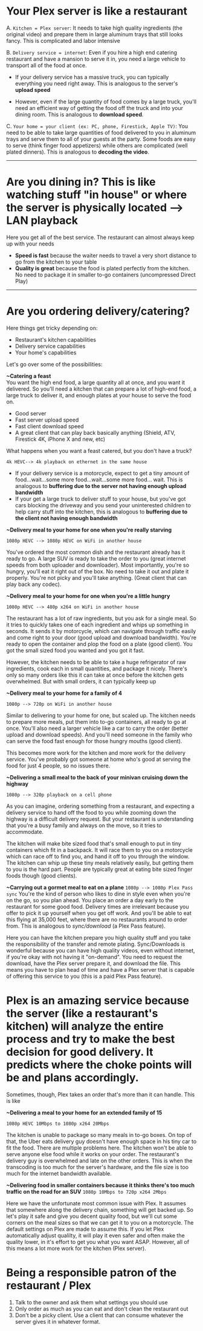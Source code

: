 # Your Plex server is like a restaurant 

A. `Kitchen = Plex server`: It needs to take high quality ingredients (the original video) and prepare them in large aluminum trays that still looks fancy. This is complicated and labor intensive

B. `Delivery service = internet`: Even if you hire a high end catering restaurant and have a mansion to serve it in, you need a large vehicle to transport all of the food at once. 

  - If your delivery service has a massive truck, you can typically everything you need right away. This is analogous to the server's **upload speed**

  - However, even if the large quantity of food comes by a large truck, you'll need an efficient way of getting the food off the truck and into your dining room. This is analogous to **download speed**. 


C. `Your home = your client (ex: PC, phone, Firestick, Apple TV)`: You need to be able to take large quantities of food delivered to you in aluminum trays and serve them to all of your guests at the party. Some foods are easy to serve (think finger food appetizers) while others are complicated (well plated dinners). This is analogous to **decoding the video**. 

----


# **Are you dining in? This is like watching stuff "in house" or where the server is physically located --> LAN playback**

Here you get all of the best service. The restaurant can almost always keep up with your needs

* **Speed is fast** because the waiter needs to travel a very short distance to go from the kitchen to your table  
* **Quality is great** because the food is plated perfectly from the kitchen. No need to package it in smaller to-go containers (uncompressed Direct Play)

---- 

# **Are you ordering delivery/catering?**

Here things get tricky depending on:
   
* Restaurant's kitchen capabilities  
* Delivery service capabilities  
* Your home's capabilities  

Let's go over some of the possibilities:

**~Catering a feast**  
You want the high end food, a large quantity all at once, and you want it delivered. So you'll need a kitchen that can prepare a lot of high-end food, a large truck to deliver it, and enough plates at your house to serve the food on. 

- Good server
- Fast server upload speed
- Fast client download speed
- A great client that can play back basically anything (Shield, ATV, Firestick 4K, iPhone X and new, etc)


What happens when you want a feast catered, but you don't have a truck?  

`4k HEVC--> 4k playback on ethernet in the same house`

* If your delivery service is a motorcycle, expect to get a tiny amount of food...wait...some more food...wait...some more food... wait. This is analogous to **buffering due to the server not having enough upload bandwidth**
* If your get a large truck to deliver stuff to your house, but you've got cars blocking the driveway and you send your uninterested children to help carry stuff into the kitchen, this is analogous to **buffering due to the client not having enough bandwidth**


**~Delivery meal to your home for one when you're really starving**

`1080p HEVC --> 1080p HEVC on WiFi in another house`

You've ordered the most common dish and the restaurant already has it ready to go. A large SUV is ready to take the order to you (great internet speeds from both uploader and downloader). Most importantly, you're so hungry, you'll eat it right out of the box. No need to take it out and plate it properly. You're not picky and you'll take anything. (Great client that can play back any codec).
 

**~Delivery meal to your home for one when you're a little hungry**

`1080p HEVC --> 480p x264 on WiFi in another house`

The restaurant has a lot of raw ingredients, but you ask for a single meal. So it tries to quickly takes one of each ingredient and whips up something in seconds. It sends it by motorcycle, which can navigate through traffic easily and come right to your door (good upload and download bandwidth). You're ready to open the container and plop the food on a plate (good client). You got the small sized food you wanted and you got it fast. 


However, the kitchen needs to be able to take a huge refrigerator of raw ingredients, cook each in small quantities, and package it nicely. There's only so many orders like this it can take at once before the kitchen gets overwhelmed. But with small orders, it can typically keep up

**~Delivery meal to your home for a family of 4**

`1080p --> 720p on WiFi in another house`

Similar to delivering to your home for one, but scaled up. The kitchen needs to prepare more meals, put them into to-go containers, all ready to go at once. You'll also need a larger vehicle like a car to carry the order (better upload and download speeds). And you'll need someone in the family who can serve the food fast enough for those hungry mouths (good client). 

This becomes more work for the kitchen and more work for the delivery service. You've probably got someone at home who's good at serving the food for just 4 people, so no issues there. 


**~Delivering a small meal to the back of your minivan cruising down the highway**

`1080p --> 320p playback on a cell phone`

As you can imagine, ordering something from a restaurant, and expecting a delivery service to hand off the food to you while zooming down the highway is a difficult delivery request. But your restaurant is understanding that you're a busy family and always on the move, so it tries to accommodate.

The kitchen will make bite sized food that's small enough to put in tiny containers which fit in a backpack. It will race them to you on a motorcycle which can race off to find you, and hand it off to you through the window. The kitchen can whip up these tiny meals relatively easily, but getting them to you is the hard part. People are typically great at eating bite sized finger foods though (good clients).

**~Carrying out a gormet meal to eat on a plane**
`1080p --> 1080p Plex Pass sync`
You're the kind of person who likes to dine in style even when you're on the go, so you plan ahead. You place an order a day early to the restaurant for some good food. Delivery times are irrelevant because you offer to pick it up yourself when you get off work. And you'll be able to eat this flying at 35,000 feet, where there are no restaurants around to order from. This is analogous to *sync/download* (a Plex Pass feature). 

Here you can have the kitchen prepare you high quality stuff and you take the responsibility of the transfer and remote plating. Sync/Downloads is wonderful because you can have high quality videos, even without internet, if you're okay with not having it "on-demand". You need to request the download, have the Plex server prepare it, and download the file. This means you have to plan head of time and have a Plex server that is capable of offering this service to you (this is a paid Plex Pass feature).


# Plex is an amazing service because the server (like a restaurant's kitchen) will analyze the entire process and try to make the best decision for good delivery. It predicts where the choke points will be and plans accordingly. 

Sometimes, though, Plex takes an order that's more than it can handle. This is like 

**~Delivering a meal to your home for an extended family of 15**

`1080p HEVC 10Mbps to 1080p x264 20Mbps`

The kitchen is unable to package so many meals in to-go boxes. On top of that, the Uber eats delivery guy doesn't have enough space in his tiny car to fit the food. There are multiple problems here. The kitchen won't be able to serve anyone else food while it works on your order. The restaurant's delivery guy is overwhelmed and late on the other orders. This is when the transcoding is too much for the server's hardware, and the file size is too much for the internet bandwidth available. 

**~Delivering food in smaller containers because it thinks there's too much traffic on the road for an SUV**
`1080p 10Mbps to 720p x264 2Mbps`

Here we have the unfortunate most common issue with Plex. It assumes that somewhere along the delivery chain, something will get backed up. So let's play it safe and give you decent quality food, but we'll cut some corners on the meal sizes so that we can get it to you on a motorcycle. The default settings on Plex are made to assume this. If you let Plex automatically adjust qualilty, it will play it even safer and often make the quality lower, in it's effort to get you what you want ASAP. However, all of this means a lot more work for the kitchen (Plex server).

# Being a responsible patron of the restaurant / Plex

1. Talk to the owner and ask them what settings you should use
2. Only order as much as you can eat and don't clean the restaurant out 
3. Don't be a picky client.  Use a client that can consume whatever the server gives it in whatever format.
